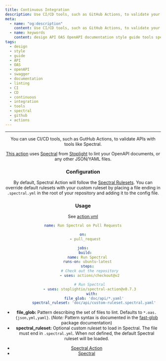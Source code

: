 ```yaml
---
title: Continuous Integration
description: Use CI/CD tools, such as GitHub Actions, to validate your APIs
meta:
  - name: "og:description"
    content: Use CI/CD tools, such as GitHub Actions, to validate your APIs
  - name: keywords
    content: design API OAS OpenAPI documentation style guide tools spectral github actions rulesets CI CD continuous integration
tags:
  - design
  - style
  - guide
  - API
  - OAS
  - openAPI
  - swagger
  - documentation
  - linting
  - CI
  - CD
  - continuous
  - integration
  - tools
  - spectral
  - github
  - actions
---
```


<Header/>

---

You can use CI/CD tools, such as GutHub Actions, to validate APIs with tools like Spectral.

[This action](https://github.com/stoplightio/spectral-action) uses [Spectral](https://github.com/stoplightio/spectral) from [Stoplight](https://stoplight.io/) to lint your OpenAPI documents, or any other JSON/YAML files.

### Configuration

By default, Spectral Action will follow the [Spectral Rulesets](https://meta.stoplight.io/docs/spectral/docs/getting-started/3-rulesets.md).
You can override default rulesets with your custom ruleset
by placing a file ending in `.spectral.yml` in the root of your repository and adding it to the config file.

### Usage

See [action.yml](https://github.com/stoplightio/spectral-action/blob/master/action.yml)

```yaml
name: Run Spectral on Pull Requests

on:
  - pull_request

jobs:
  build:
    name: Run Spectral
    runs-on: ubuntu-latest
    steps:
      # Check out the repository
      - uses: actions/checkout@v2

      # Run Spectral
      - uses: stoplightio/spectral-action@v0.7.3
        with:
          file_glob: 'doc/api/*.yaml'
          spectral_ruleset: 'doc/api/custom-ruleset.spectral.yaml'
```

- **file_glob:** Pattern describing the set of files to lint. Defaults to `*.oas.{json,yml,yaml}`. (_Note:_ Pattern syntax is documented in the [fast-glob](https://www.npmjs.com/package/fast-glob) package documentation)
- **spectral_ruleset:** Optional custom ruleset to load in Spectral. The file must end in `.spectral.yml`. When not defined, the default Spectral ruleset will be loaded.

<RRead>

- [Spectral Action](https://github.com/stoplightio/spectral-action)
- [Spectral](https://github.com/stoplightio/spectral)

</RRead>

